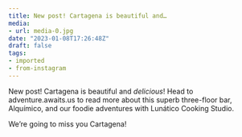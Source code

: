 ```yaml
---
title: New post! Cartagena is beautiful and…
media:
- url: media-0.jpg
date: "2023-01-08T17:26:48Z"
draft: false
tags:
- imported
- from-instagram
---
```

New post! Cartagena is beautiful and *delicious*! Head to adventure.awaits.us to read more about this superb three-floor bar, Alquímico, and our foodie adventures with Lunático Cooking Studio.



We’re going to miss you Cartagena!
